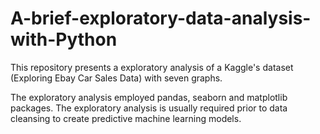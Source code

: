 # A-brief-exploratory-data-analysis-with-Python
This repository presents a exploratory analysis of a Kaggle's dataset (Exploring Ebay Car Sales Data) with seven graphs.

The exploratory analysis employed pandas, seaborn and matplotlib packages. The exploratory analysis is usually required prior to data cleansing to create predictive machine learning models.
